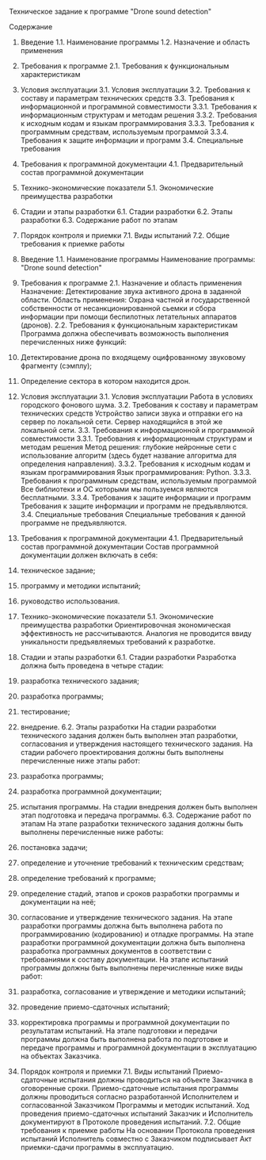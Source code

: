 Техническое задание к программе 
"Drone sound detection"

Содержание

1. Введение
1.1. Наименование программы
1.2. Назначение и область применения
2. Требования к программе
2.1. Требования к функциональным характеристикам
3. Условия эксплуатации
3.1. Условия эксплуатации
3.2. Требования к составу и параметрам технических средств
3.3. Требования к информационной и программной совместимости
3.3.1. Требования к информационным структурам и методам решения
3.3.2. Требования к исходным кодам и языкам программирования
3.3.3. Требования к программным средствам, используемым программой
3.3.4. Требования к защите информации и программ
3.4. Специальные требования
4. Требования к программной документации
4.1. Предварительный состав программной документации
5. Технико-экономические показатели
5.1. Экономические преимущества разработки
6. Стадии и этапы разработки
6.1. Стадии разработки
6.2. Этапы разработки
6.3. Содержание работ по этапам
7. Порядок контроля и приемки
7.1. Виды испытаний
7.2. Общие требования к приемке работы


1.	Введение
1.1.	Наименование программы
Наименование программы: "Drone sound detection"
2.	Требования к программе
2.1.	Назначение и область применения
Назначение: Детектирование звука активного дрона в заданной области. 
Область применения: Охрана частной и государственной собственности от несанкционированной сьемки и сбора информации при помощи беспилотных летательных аппаратов (дронов).
2.2.	Требования к функциональным характеристикам
Программа должна обеспечивать возможность выполнения перечисленных ниже функций:
1.	Детектирование дрона по входящему оцифрованному звуковому фрагменту (сэмплу);
2.	Определение сектора в котором находится дрон.
3.	Условия эксплуатации
3.1.	Условия эксплуатации
Работа в условиях городского фонового шума.
3.2.	Требования к составу и параметрам технических средств
Устройство записи звука и отправки его на сервер по локальной сети. Сервер находящийся в этой же локальной сети.
3.3.	Требования к информационной и программной совместимости
3.3.1.	Требования к информационным структурам и методам решения
Метод решения: глубокие нейронные сети с использование алгоритм (здесь будет название алгоритма для определения направления).
3.3.2.	Требования к исходным кодам и языкам программирования
Язык программирования: Python.
3.3.3.	Требования к программным средствам, используемым программой
	Все библиотеки и ОС которыми мы пользуемся являются бесплатными.
3.3.4.	Требования к защите информации и программ
	Требования к защите информации и программ не предъявляются.
3.4.	Специальные требования
	Специальные требования к данной программе не предъявляются.
4.	Требования к программной документации
4.1.	Предварительный состав программной документации
Состав программной документации должен включать в себя:
1.	техническое задание;
2.	программу и методики испытаний;
3.	руководство использования.
5.	Технико-экономические показатели
5.1.	Экономические преимущества разработки
	Ориентировочная экономическая эффективность не рассчитываются. Аналогия не 	проводится ввиду уникальности предъявляемых требований к разработке.
6.	Стадии и этапы разработки
6.1.	Стадии разработки
Разработка должна быть проведена в четыре стадии:
1.	разработка технического задания;
2.	разработка программы;
3.	тестирование;
4.	внедрение.
6.2.	Этапы разработки
На стадии разработки технического задания должен быть выполнен этап разработки, согласования и утверждения настоящего технического задания.
На стадии рабочего проектирования должны быть выполнены перечисленные ниже этапы работ:
1.	разработка программы;
2.	разработка программной документации;
3.	испытания программы.
На стадии внедрения должен быть выполнен этап подготовка и передача программы.
6.3.	Содержание работ по этапам
На этапе разработки технического задания должны быть выполнены перечисленные ниже работы:
1.	постановка задачи;
2.	определение и уточнение требований к техническим средствам;
3.	определение требований к программе;
4.	определение стадий, этапов и сроков разработки программы и документации на неё;
5.	согласование и утверждение технического задания.
На этапе разработки программы должна быть выполнена работа по программированию (кодированию) и отладке программы.
На этапе разработки программной документации должна быть выполнена разработка программных документов в соответствии с требованиями к составу документации.
На этапе испытаний программы должны быть выполнены перечисленные ниже виды работ:
1.	разработка, согласование и утверждение и методики испытаний;
2.	проведение приемо-сдаточных испытаний;
3.	корректировка программы и программной документации по результатам испытаний.
На этапе подготовки и передачи программы должна быть выполнена работа по подготовке и передаче программы и программной документации в эксплуатацию на объектах Заказчика.
7.	Порядок контроля и приемки
7.1.	Виды испытаний
Приемо-сдаточные испытания должны проводиться на объекте Заказчика в оговоренные сроки.
Приемо-сдаточные испытания программы должны проводиться согласно разработанной Исполнителем и согласованной Заказчиком Программы и методик испытаний.
Ход проведения приемо-сдаточных испытаний Заказчик и Исполнитель документируют в Протоколе проведения испытаний.
7.2.	Общие требования к приемке работы
На основании Протокола проведения испытаний Исполнитель совместно с Заказчиком подписывает Акт приемки-сдачи программы в эксплуатацию.
